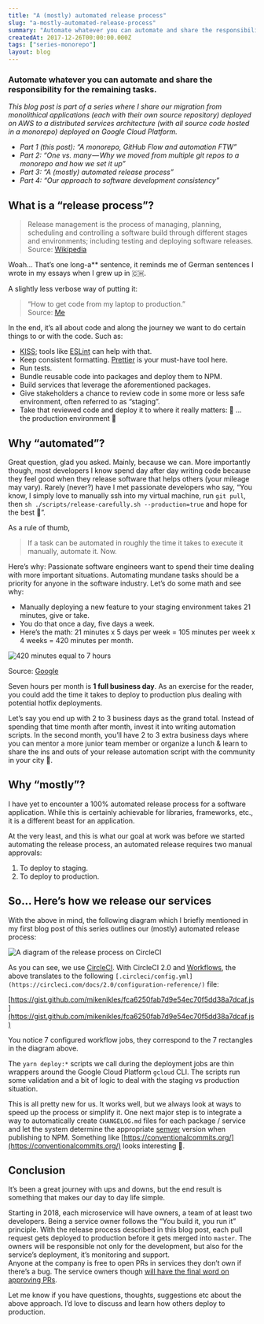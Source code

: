 ```yaml
---
title: "A (mostly) automated release process"
slug: "a-mostly-automated-release-process"
summary: "Automate whatever you can automate and share the responsibility for the remaining tasks."
createdAt: 2017-12-26T00:00:00.000Z
tags: ["series-monorepo"]
layout: blog
---
```


<script>
  export let data;
  const assetsBasePath = `/blog/${data.slug}`;
</script>

<!-- Photo by [Alex Knight](https://unsplash.com/@agkdesign?utm_source=unsplash&utm_medium=referral&utm_content=creditCopyText) on [Unsplash](https://unsplash.com/s/photos/automation?utm_source=unsplash&utm_medium=referral&utm_content=creditCopyText) -->

### Automate whatever you can automate and share the responsibility for the remaining tasks.

_This blog post is part of a series where I share our migration from monolithical applications (each with their own source repository) deployed on AWS to a distributed services architecture (with all source code hosted in a monorepo) deployed on Google Cloud Platform._

*   _Part 1 (this post): “A monorepo, GitHub Flow and automation FTW”_
*   _Part 2: “One vs. many — Why we moved from multiple git repos to a monorepo and how we set it up”_
*   _Part 3: “A (mostly) automated release process”_
*   _Part 4: “Our approach to software development consistency”_

## What is a “release process”?

> Release management is the process of managing, planning, scheduling and controlling a software build through different stages and environments; including testing and deploying software releases.  
> Source: [Wikipedia](https://en.wikipedia.org/wiki/Release_management)

Woah… That’s one long-a\*\* sentence, it reminds me of German sentences I wrote in my essays when I grew up in 🇨🇭.

A slightly less verbose way of putting it:

> “How to get code from my laptop to production.”  
> Source: [Me](https://twitter.com/mikenikles)

In the end, it’s all about code and along the journey we want to do certain things to or with the code. Such as:

*   [KISS](https://en.wikipedia.org/wiki/KISS_principle); tools like [ESLint](https://eslint.org/docs/about/) can help with that.
*   Keep consistent formatting. [Prettier](https://prettier.io/) is your must-have tool here.
*   Run tests.
*   Bundle reusable code into packages and deploy them to NPM.
*   Build services that leverage the aforementioned packages.
*   Give stakeholders a chance to review code in some more or less safe environment, often referred to as “staging”.
*   Take that reviewed code and deploy it to where it really matters: 🥁 …  
    the production environment 🎉

## Why “automated”?

Great question, glad you asked. Mainly, because we can. More importantly though, most developers I know spend day after day writing code because they feel good when they release software that helps others (your mileage may vary). Rarely (never?) have I met passionate developers who say, “You know, I simply love to manually ssh into my virtual machine, run `git pull`, then `sh ./scripts/release-carefully.sh --production=true` and hope for the best 🤞”.

As a rule of thumb,

> If a task can be automated in roughly the time it takes to execute it manually, automate it. Now.

Here’s why: Passionate software engineers want to spend their time dealing with more important situations. Automating mundane tasks should be a priority for anyone in the software industry. Let’s do some math and see why:

*   Manually deploying a new feature to your staging environment takes 21 minutes, give or take.
*   You do that once a day, five days a week.
*   Here’s the math: 21 minutes x 5 days per week = 105 minutes per week x 4 weeks = 420 minutes per month.

![420 minutes equal to 7 hours]({assetsBasePath}/1.jpg)

Source: [Google](https://www.google.ca/search?ei=5j4_Wv2MOpiajwOvjLz4CQ&q=400+minutes+to+hours&oq=400+minutes+to+hours&gs_l=psy-ab.3..0j0i5i10i30k1j0i5i30k1j0i8i30k1l2.126360.126360.0.126726.1.1.0.0.0.0.176.176.0j1.1.0....0...1.1.64.psy-ab..0.1.175....0.Tsb9aXPHVHE)

Seven hours per month is ****1 full business day****. As an exercise for the reader, you could add the time it takes to deploy to production plus dealing with potential hotfix deployments.

Let’s say you end up with 2 to 3 business days as the grand total. Instead of spending that time month after month, invest it into writing automation scripts. In the second month, you’ll have 2 to 3 extra business days where you can mentor a more junior team member or organize a lunch & learn to share the ins and outs of your release automation script with the community in your city 🙌.

## Why “mostly”?

I have yet to encounter a 100% automated release process for a software application. While this is certainly achievable for libraries, frameworks, etc., it is a different beast for an application.

At the very least, and this is what our goal at work was before we started automating the release process, an automated release requires two manual approvals:

1.  To deploy to staging.
2.  To deploy to production.

## So… Here’s how we release our services

With the above in mind, the following diagram which I briefly mentioned in my first blog post of this series outlines our (mostly) automated release process:

![A diagram of the release process on CircleCI]({assetsBasePath}/2.jpg)

As you can see, we use [CircleCI](https://circleci.com/). With CircleCI 2.0 and [Workflows](https://circleci.com/docs/2.0/workflows/), the above translates to the following `[.circleci/config.yml](https://circleci.com/docs/2.0/configuration-reference/)` file:

[https://gist.github.com/mikenikles/fca6250fab7d9e54ec70f5dd38a7dcaf.js](https://gist.github.com/mikenikles/fca6250fab7d9e54ec70f5dd38a7dcaf.js)

You notice 7 configured workflow jobs, they correspond to the 7 rectangles in the diagram above.

The `yarn deploy:*` scripts we call during the deployment jobs are thin wrappers around the Google Cloud Platform `gcloud` CLI. The scripts run some validation and a bit of logic to deal with the staging vs production situation.

This is all pretty new for us. It works well, but we always look at ways to speed up the process or simplify it. One next major step is to integrate a way to automatically create `CHANGELOG.md` files for each package / service and let the system determine the appropriate [semver](https://semver.org/) version when publishing to NPM. Something like [https://conventionalcommits.org/](https://conventionalcommits.org/) looks interesting 🤔.

## Conclusion

It’s been a great journey with ups and downs, but the end result is something that makes our day to day life simple.

Starting in 2018, each microservice will have owners, a team of at least two developers. Being a service owner follows the “You build it, you run it” principle. With the release process described in this blog post, each pull request gets deployed to production before it gets merged into `master`. The owners will be responsible not only for the development, but also for the service’s deployment, it’s monitoring and support.  
Anyone at the company is free to open PRs in services they don’t own if there’s a bug. The service owners though [will have the final word on approving PRs](https://help.github.com/articles/about-codeowners/).

Let me know if you have questions, thoughts, suggestions etc about the above approach. I’d love to discuss and learn how others deploy to production.